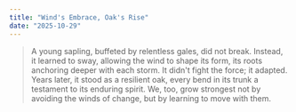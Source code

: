 ```yaml
---
title: "Wind's Embrace, Oak's Rise"
date: "2025-10-29"
---
```


> A young sapling, buffeted by relentless gales, did not break. Instead, it learned to sway, allowing the wind to shape its form, its roots anchoring deeper with each storm. It didn't fight the force; it adapted. Years later, it stood as a resilient oak, every bend in its trunk a testament to its enduring spirit. We, too, grow strongest not by avoiding the winds of change, but by learning to move with them.

